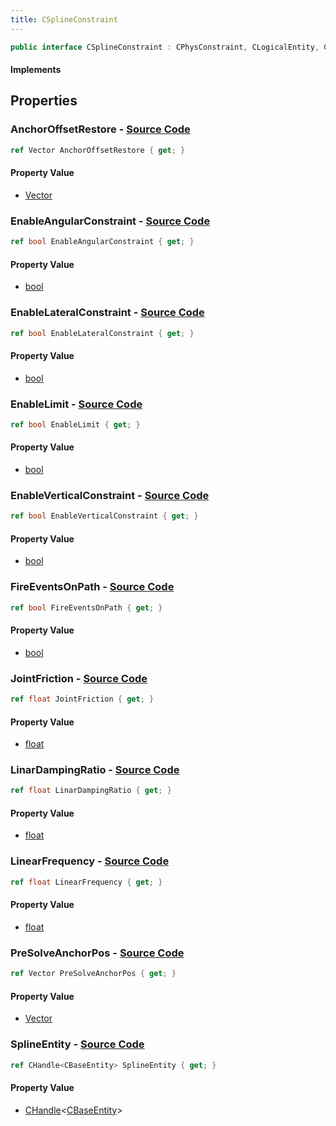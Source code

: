 ```yaml
---
title: CSplineConstraint
---
```


```csharp
public interface CSplineConstraint : CPhysConstraint, CLogicalEntity, CServerOnlyEntity, CBaseEntity, CEntityInstance, ISchemaClass<CEntityInstance>, ISchemaClass<CBaseEntity>, ISchemaClass<CServerOnlyEntity>, ISchemaClass<CLogicalEntity>, ISchemaClass<CPhysConstraint>, ISchemaClass<CSplineConstraint>, ISchemaField, ISchemaClass, INativeHandle
```

#### Implements

## Properties

### **AnchorOffsetRestore** - [Source Code](https://github.com/swiftly-solution/swiftlys2/blob/main/managed/src/SwiftlyS2.Generated/Schemas/Interfaces/CSplineConstraint.cs#L16)

```csharp
ref Vector AnchorOffsetRestore { get; }
```

#### Property Value

- [Vector](/docs/api/shared/natives/vector)

### **EnableAngularConstraint** - [Source Code](https://github.com/swiftly-solution/swiftlys2/blob/main/managed/src/SwiftlyS2.Generated/Schemas/Interfaces/CSplineConstraint.cs#L24)

```csharp
ref bool EnableAngularConstraint { get; }
```

#### Property Value

- [bool](https://learn.microsoft.com/dotnet/api/system.boolean)

### **EnableLateralConstraint** - [Source Code](https://github.com/swiftly-solution/swiftlys2/blob/main/managed/src/SwiftlyS2.Generated/Schemas/Interfaces/CSplineConstraint.cs#L20)

```csharp
ref bool EnableLateralConstraint { get; }
```

#### Property Value

- [bool](https://learn.microsoft.com/dotnet/api/system.boolean)

### **EnableLimit** - [Source Code](https://github.com/swiftly-solution/swiftlys2/blob/main/managed/src/SwiftlyS2.Generated/Schemas/Interfaces/CSplineConstraint.cs#L26)

```csharp
ref bool EnableLimit { get; }
```

#### Property Value

- [bool](https://learn.microsoft.com/dotnet/api/system.boolean)

### **EnableVerticalConstraint** - [Source Code](https://github.com/swiftly-solution/swiftlys2/blob/main/managed/src/SwiftlyS2.Generated/Schemas/Interfaces/CSplineConstraint.cs#L22)

```csharp
ref bool EnableVerticalConstraint { get; }
```

#### Property Value

- [bool](https://learn.microsoft.com/dotnet/api/system.boolean)

### **FireEventsOnPath** - [Source Code](https://github.com/swiftly-solution/swiftlys2/blob/main/managed/src/SwiftlyS2.Generated/Schemas/Interfaces/CSplineConstraint.cs#L28)

```csharp
ref bool FireEventsOnPath { get; }
```

#### Property Value

- [bool](https://learn.microsoft.com/dotnet/api/system.boolean)

### **JointFriction** - [Source Code](https://github.com/swiftly-solution/swiftlys2/blob/main/managed/src/SwiftlyS2.Generated/Schemas/Interfaces/CSplineConstraint.cs#L34)

```csharp
ref float JointFriction { get; }
```

#### Property Value

- [float](https://learn.microsoft.com/dotnet/api/system.single)

### **LinarDampingRatio** - [Source Code](https://github.com/swiftly-solution/swiftlys2/blob/main/managed/src/SwiftlyS2.Generated/Schemas/Interfaces/CSplineConstraint.cs#L32)

```csharp
ref float LinarDampingRatio { get; }
```

#### Property Value

- [float](https://learn.microsoft.com/dotnet/api/system.single)

### **LinearFrequency** - [Source Code](https://github.com/swiftly-solution/swiftlys2/blob/main/managed/src/SwiftlyS2.Generated/Schemas/Interfaces/CSplineConstraint.cs#L30)

```csharp
ref float LinearFrequency { get; }
```

#### Property Value

- [float](https://learn.microsoft.com/dotnet/api/system.single)

### **PreSolveAnchorPos** - [Source Code](https://github.com/swiftly-solution/swiftlys2/blob/main/managed/src/SwiftlyS2.Generated/Schemas/Interfaces/CSplineConstraint.cs#L36)

```csharp
ref Vector PreSolveAnchorPos { get; }
```

#### Property Value

- [Vector](/docs/api/shared/natives/vector)

### **SplineEntity** - [Source Code](https://github.com/swiftly-solution/swiftlys2/blob/main/managed/src/SwiftlyS2.Generated/Schemas/Interfaces/CSplineConstraint.cs#L18)

```csharp
ref CHandle<CBaseEntity> SplineEntity { get; }
```

#### Property Value

- [CHandle](/docs/api/shared/natives/chandle-1)<[CBaseEntity](/docs/api/shared/schemadefinitions/cbaseentity)>

